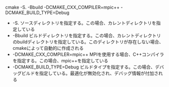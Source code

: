 cmake -S. -Bbuild -DCMAKE_CXX_COMPILER=mpic++ -DCMAKE_BUILD_TYPE=Debug

- -S. ソースディレクトリを指定する。この場合、カレントディレクトリを指定している
- -Bbuild ビルドディレクトリを指定する。この場合、カレントディレクトリのbuildディレクトリを指定している。このディレクトリが存在しない場合、cmakeによって自動的に作成される
- -DCMAKE_CXX_COMPILER=mpic++ MPIを使用する場合、C++コンパイラを指定する。この場合、mpic++を指定している
- -DCMAKE_BUILD_TYPE=Debug ビルドタイプを指定する。この場合、デバッグビルドを指定している。最適化が無効化され、デバッグ情報が付加される

